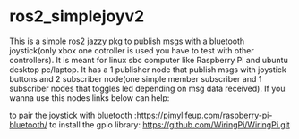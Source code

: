 # ros2_simplejoyv2
This is a  simple ros2 jazzy pkg to publish msgs with a bluetooth joystick(only xbox one cotroller is used you have to test with other controllers).
It is meant for linux sbc computer like Raspberry Pi and ubuntu desktop pc/laptop. It has a 1 publisher node that publish msgs with joystick buttons and 2 subscriber node(one simple member subscriber and 1 subscriber nodes that toggles led depending on msg data received).
If you wanna use this nodes links below can help:

to pair the joystick with bluetooth :https://pimylifeup.com/raspberry-pi-bluetooth/
to install the gpio library: https://github.com/WiringPi/WiringPi.git
